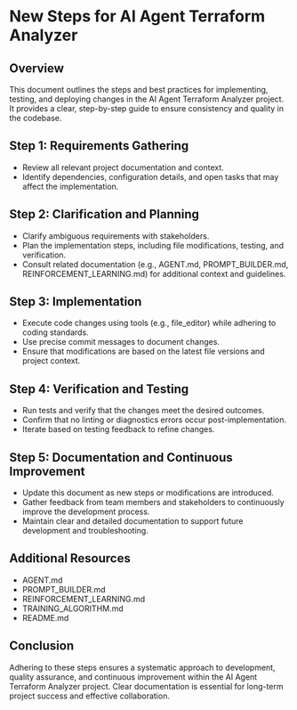 # New Steps for AI Agent Terraform Analyzer

## Overview
This document outlines the steps and best practices for implementing, testing, and deploying changes in the AI Agent Terraform Analyzer project. It provides a clear, step-by-step guide to ensure consistency and quality in the codebase.

## Step 1: Requirements Gathering
- Review all relevant project documentation and context.
- Identify dependencies, configuration details, and open tasks that may affect the implementation.

## Step 2: Clarification and Planning
- Clarify ambiguous requirements with stakeholders.
- Plan the implementation steps, including file modifications, testing, and verification.
- Consult related documentation (e.g., AGENT.md, PROMPT_BUILDER.md, REINFORCEMENT_LEARNING.md) for additional context and guidelines.

## Step 3: Implementation
- Execute code changes using tools (e.g., file_editor) while adhering to coding standards.
- Use precise commit messages to document changes.
- Ensure that modifications are based on the latest file versions and project context.

## Step 4: Verification and Testing
- Run tests and verify that the changes meet the desired outcomes.
- Confirm that no linting or diagnostics errors occur post-implementation.
- Iterate based on testing feedback to refine changes.

## Step 5: Documentation and Continuous Improvement
- Update this document as new steps or modifications are introduced.
- Gather feedback from team members and stakeholders to continuously improve the development process.
- Maintain clear and detailed documentation to support future development and troubleshooting.

## Additional Resources
- AGENT.md
- PROMPT_BUILDER.md
- REINFORCEMENT_LEARNING.md
- TRAINING_ALGORITHM.md
- README.md

## Conclusion
Adhering to these steps ensures a systematic approach to development, quality assurance, and continuous improvement within the AI Agent Terraform Analyzer project. Clear documentation is essential for long-term project success and effective collaboration.